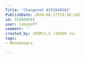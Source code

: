 ```yaml
---
Title: 'Changeset #155848503'
PublishDate: 2024-08-27T19:30:24Z
id: 155848503
user: lobanoff
comment: ''
created_by: JOSM/1.5 (19160 ru)
tags:
- Montenegro

---
```

